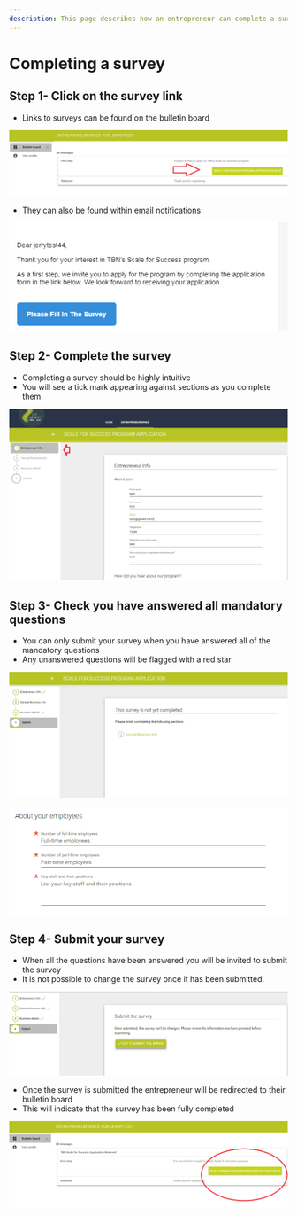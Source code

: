 ```yaml
---
description: This page describes how an entrepreneur can complete a survey
---
```


# Completing a survey

## Step 1- Click on the survey link

* Links to surveys can be found on the bulletin board 

![An example of a survey link found on a bulletin board](../.gitbook/assets/image_guide-39.png)

* They can also be found within email notifications

![An example of a survey link in an email notification](../.gitbook/assets/image_guide-69.png)

## Step 2-  Complete the survey

* Completing a survey should be highly intuitive
* You will see a tick mark appearing against sections as you complete them

![Example of a TBN Kenya survey](../.gitbook/assets/image_guide-91.png)

## Step 3-  Check you have answered all mandatory questions

* You can only submit your survey when you have answered all of the mandatory questions
* Any unanswered questions will be flagged with a red star

![](../.gitbook/assets/image_guide-100.png)

![](../.gitbook/assets/image_guide-67.png)

## Step 4-  Submit your survey

* When all the questions have been answered you will be invited to submit the survey
* It is not possible to change the survey once it has been submitted.

![](../.gitbook/assets/image_guide-73.png)

* Once the survey is submitted the entrepreneur will be redirected to their bulletin board
* This will indicate that the survey has been fully completed

![](../.gitbook/assets/image_guide-28.png)

